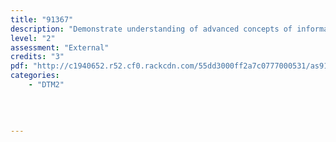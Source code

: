 ```yaml
---
title: "91367"
description: "Demonstrate understanding of advanced concepts of information systems used to manage shared information"
level: "2"
assessment: "External"
credits: "3"
pdf: "http://c1940652.r52.cf0.rackcdn.com/55dd3000ff2a7c0777000531/as91367.pdf"
categories:
    - "DTM2"
    
    
    
    
---
```

